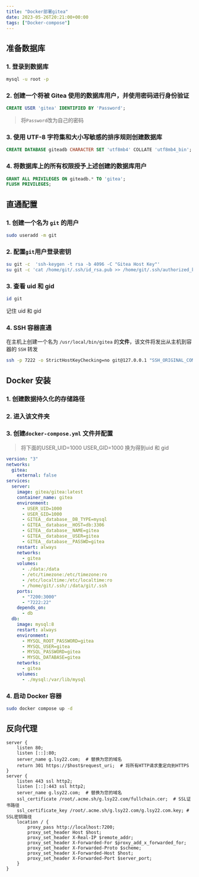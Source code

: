 ```yaml
---
title: "Docker部署gitea"
date: 2023-05-26T20:21:00+00:00
tags: ["Docker-compose"]
---
```


## 准备数据库

### 1. 登录到数据库

```bash
mysql -u root -p
```

### 2. 创建一个将被 Gitea 使用的数据库用户，并使用密码进行身份验证

```sql
CREATE USER 'gitea' IDENTIFIED BY 'Password';
```

> 将`Password`改为自己的密码

### 3. 使用 UTF-8 字符集和大小写敏感的排序规则创建数据库

```sql
CREATE DATABASE giteadb CHARACTER SET 'utf8mb4' COLLATE 'utf8mb4_bin';
```

### 4. 将数据库上的所有权限授予上述创建的数据库用户

```sql
GRANT ALL PRIVILEGES ON giteadb.* TO 'gitea';
FLUSH PRIVILEGES;
```

## 直通配置

### 1. 创建一个名为 `git` 的用户

```bash
sudo useradd -m git
```

### 2. 配置`git`用户登录密钥

```bash
su git -c  'ssh-keygen -t rsa -b 4096 -C "Gitea Host Key"'
su git -c 'cat /home/git/.ssh/id_rsa.pub >> /home/git/.ssh/authorized_keys'
```

### 3. 查看 uid 和 gid

```bash
id git
```

记住 uid 和 gid

### 4. SSH 容器直通

在主机上创建一个名为 `/usr/local/bin/gitea` 的**文件**，该文件将发出从主机到容器的 `SSH` 转发

```bash
ssh -p 7222 -o StrictHostKeyChecking=no git@127.0.0.1 "SSH_ORIGINAL_COMMAND=\"$SSH_ORIGINAL_COMMAND\" $0 $@"
```

## Docker 安装

### 1. 创建数据持久化的存储路径

### 2. 进入该文件夹

### 3. 创建`docker-compose.yml` 文件并配置

> 将下面的USER_UID=1000 USER_GID=1000 换为得到uid 和 gid

```yaml
version: "3"
networks:
  gitea:
    external: false
services:
  server:
    image: gitea/gitea:latest
    container_name: gitea
    environment:
      - USER_UID=1000
      - USER_GID=1000
      - GITEA__database__DB_TYPE=mysql
      - GITEA__database__HOST=db:3306
      - GITEA__database__NAME=gitea
      - GITEA__database__USER=gitea
      - GITEA__database__PASSWD=gitea
    restart: always
    networks:
      - gitea
    volumes:
      - ./data:/data
      - /etc/timezone:/etc/timezone:ro
      - /etc/localtime:/etc/localtime:ro
      - /home/git/.ssh/:/data/git/.ssh
    ports:
      - "7200:3000"
      - "7222:22"
    depends_on:
      - db
  db:
    image: mysql:8
    restart: always
    environment:
      - MYSQL_ROOT_PASSWORD=gitea
      - MYSQL_USER=gitea
      - MYSQL_PASSWORD=gitea
      - MYSQL_DATABASE=gitea
    networks:
      - gitea
    volumes:
      - ./mysql:/var/lib/mysql
```

### 4. 启动 Docker 容器

```bash
sudo docker compose up -d
```

## 反向代理

```nginx
server {
    listen 80;
    listen [::]:80;
    server_name g.lsy22.com;  # 替换为您的域名
    return 301 https://$host$request_uri;  # 将所有HTTP请求重定向到HTTPS
}
server {
    listen 443 ssl http2;
    listen [::]:443 ssl http2;
    server_name g.lsy22.com;  # 替换为您的域名
    ssl_certificate /root/.acme.sh/g.lsy22.com/fullchain.cer;  # SSL证书路径
    ssl_certificate_key /root/.acme.sh/g.lsy22.com/g.lsy22.com.key; # SSL密钥路径
    location / {
        proxy_pass http://localhost:7200;
        proxy_set_header Host $host;
        proxy_set_header X-Real-IP $remote_addr;
        proxy_set_header X-Forwarded-For $proxy_add_x_forwarded_for;
        proxy_set_header X-Forwarded-Proto $scheme;
        proxy_set_header X-Forwarded-Host $host;
        proxy_set_header X-Forwarded-Port $server_port;
    }
}
